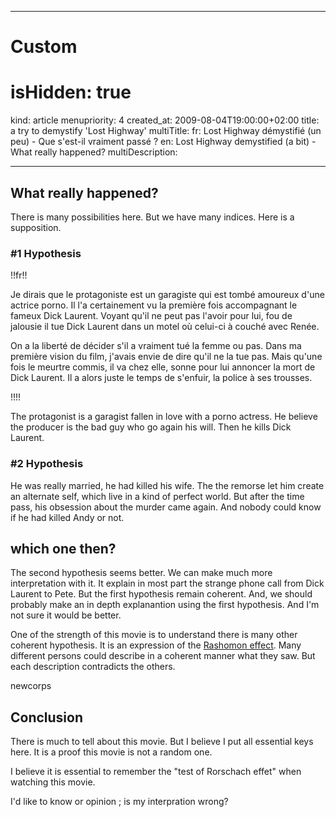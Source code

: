-----

# Custom 
# isHidden: true
kind: article
menupriority: 4
created_at: 2009-08-04T19:00:00+02:00
title: a try to demystify 'Lost Highway'
multiTitle: 
    fr: Lost Highway démystifié (un peu) - Que s'est-il vraiment passé ?
    en: Lost Highway demystified (a bit) - What really happened?
multiDescription:

-----

## What really happened?



There is many possibilities here. But we have many indices. Here is a supposition.


### #1 Hypothesis

!!fr!!

Je dirais que le protagoniste est un garagiste qui est tombé amoureux d'une actrice porno. Il l'a certainement vu la première fois accompagnant le fameux Dick Laurent. Voyant qu'il ne peut pas l'avoir pour lui, fou de jalousie il tue Dick Laurent dans un motel où celui-ci à couché avec Renée. 

On a la liberté de décider s'il a vraiment tué la femme ou pas.
Dans ma première vision du film, j'avais envie de dire qu'il ne la tue pas. Mais qu'une fois le meurtre commis, il va chez elle, sonne pour lui annoncer la mort de Dick Laurent. Il a alors juste le temps de s'enfuir, la police à ses trousses.

!!!!


The protagonist is a garagist fallen in love with a porno actress. He believe the producer is the bad guy who go again his will. Then he kills Dick Laurent.


### #2 Hypothesis



He was really married, he had killed his wife. The the remorse let him create an alternate self, which live in a kind of perfect world. But after the time pass, his obsession about the murder came again. And nobody could know if he had killed Andy or not.


## which one then?



The second hypothesis seems better. We can make much more interpretation with it. It explain in most part the strange phone call from Dick Laurent to Pete.
But the first hypothesis remain coherent. And, we should probably make an in depth explanantion using the first hypothesis. And I'm not sure it would be better.




One of the strength of this movie is to understand there is many other coherent hypothesis. It is an expression of the [Rashomon effect](http://en.wikipedia.org/wiki/Rashomon_effect). Many different persons could describe in a coherent manner what they saw. But each description contradicts the others.


newcorps

## Conclusion



There is much to tell about this movie. But I believe I put all essential keys here. It is a proof this movie is not a random one.




I believe it is essential to remember the "test of Rorschach effet" when watching this movie.



I'd like to know or opinion ; is my interpration wrong?
